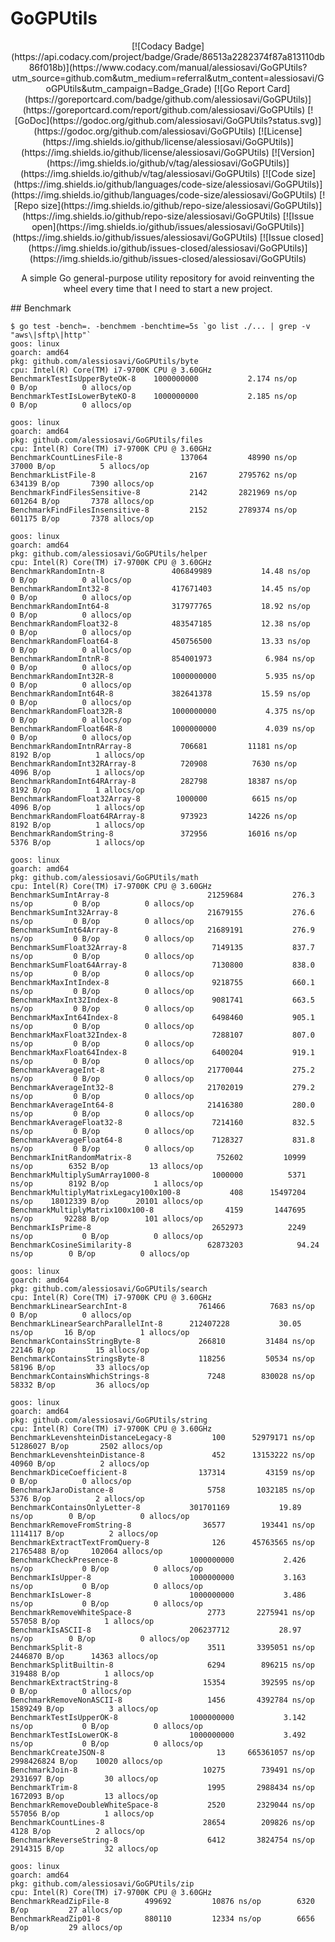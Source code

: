 # GoGPUtils
<div align="center">
[![Codacy Badge](https://api.codacy.com/project/badge/Grade/86513a2282374f87a813110db86f018b)](https://www.codacy.com/manual/alessiosavi/GoGPUtils?utm_source=github.com&amp;utm_medium=referral&amp;utm_content=alessiosavi/GoGPUtils&amp;utm_campaign=Badge_Grade)
[![Go Report Card](https://goreportcard.com/badge/github.com/alessiosavi/GoGPUtils)](https://goreportcard.com/report/github.com/alessiosavi/GoGPUtils) [![GoDoc](https://godoc.org/github.com/alessiosavi/GoGPUtils?status.svg)](https://godoc.org/github.com/alessiosavi/GoGPUtils) [![License](https://img.shields.io/github/license/alessiosavi/GoGPUtils)](https://img.shields.io/github/license/alessiosavi/GoGPUtils) [![Version](https://img.shields.io/github/v/tag/alessiosavi/GoGPUtils)](https://img.shields.io/github/v/tag/alessiosavi/GoGPUtils) [![Code size](https://img.shields.io/github/languages/code-size/alessiosavi/GoGPUtils)](https://img.shields.io/github/languages/code-size/alessiosavi/GoGPUtils) [![Repo size](https://img.shields.io/github/repo-size/alessiosavi/GoGPUtils)](https://img.shields.io/github/repo-size/alessiosavi/GoGPUtils) [![Issue open](https://img.shields.io/github/issues/alessiosavi/GoGPUtils)](https://img.shields.io/github/issues/alessiosavi/GoGPUtils)
[![Issue closed](https://img.shields.io/github/issues-closed/alessiosavi/GoGPUtils)](https://img.shields.io/github/issues-closed/alessiosavi/GoGPUtils)

A simple Go general-purpose utility repository for avoid reinventing the wheel every time that I need to start a new
project.

</div>
## Benchmark

```text
$ go test -bench=. -benchmem -benchtime=5s `go list ./... | grep -v "aws\|sftp\|http"`
goos: linux
goarch: amd64
pkg: github.com/alessiosavi/GoGPUtils/byte
cpu: Intel(R) Core(TM) i7-9700K CPU @ 3.60GHz
BenchmarkTestIsUpperByteOK-8   	1000000000	         2.174 ns/op	       0 B/op	       0 allocs/op
BenchmarkTestIsLowerByteKO-8   	1000000000	         2.185 ns/op	       0 B/op	       0 allocs/op

goos: linux
goarch: amd64
pkg: github.com/alessiosavi/GoGPUtils/files
cpu: Intel(R) Core(TM) i7-9700K CPU @ 3.60GHz
BenchmarkCountLinesFile-8         	  137064	     48990 ns/op	   37000 B/op	       5 allocs/op
BenchmarkListFile-8               	    2167	   2795762 ns/op	  634139 B/op	    7390 allocs/op
BenchmarkFindFilesSensitive-8     	    2142	   2821969 ns/op	  601264 B/op	    7378 allocs/op
BenchmarkFindFilesInsensitive-8   	    2152	   2789374 ns/op	  601175 B/op	    7378 allocs/op

goos: linux
goarch: amd64
pkg: github.com/alessiosavi/GoGPUtils/helper
cpu: Intel(R) Core(TM) i7-9700K CPU @ 3.60GHz
BenchmarkRandomIntn-8            	406849989	        14.48 ns/op	       0 B/op	       0 allocs/op
BenchmarkRandomInt32-8           	417671403	        14.45 ns/op	       0 B/op	       0 allocs/op
BenchmarkRandomInt64-8           	317977765	        18.92 ns/op	       0 B/op	       0 allocs/op
BenchmarkRandomFloat32-8         	483547185	        12.38 ns/op	       0 B/op	       0 allocs/op
BenchmarkRandomFloat64-8         	450756500	        13.33 ns/op	       0 B/op	       0 allocs/op
BenchmarkRandomIntnR-8           	854001973	         6.984 ns/op	       0 B/op	       0 allocs/op
BenchmarkRandomInt32R-8          	1000000000	         5.935 ns/op	       0 B/op	       0 allocs/op
BenchmarkRandomInt64R-8          	382641378	        15.59 ns/op	       0 B/op	       0 allocs/op
BenchmarkRandomFloat32R-8        	1000000000	         4.375 ns/op	       0 B/op	       0 allocs/op
BenchmarkRandomFloat64R-8        	1000000000	         4.039 ns/op	       0 B/op	       0 allocs/op
BenchmarkRandomIntnRArray-8      	  706681	     11181 ns/op	    8192 B/op	       1 allocs/op
BenchmarkRandomInt32RArray-8     	  720908	      7630 ns/op	    4096 B/op	       1 allocs/op
BenchmarkRandomInt64RArray-8     	  282798	     18387 ns/op	    8192 B/op	       1 allocs/op
BenchmarkRandomFloat32Array-8    	 1000000	      6615 ns/op	    4096 B/op	       1 allocs/op
BenchmarkRandomFloat64RArray-8   	  973923	     14226 ns/op	    8192 B/op	       1 allocs/op
BenchmarkRandomString-8          	  372956	     16016 ns/op	    5376 B/op	       1 allocs/op

goos: linux
goarch: amd64
pkg: github.com/alessiosavi/GoGPUtils/math
cpu: Intel(R) Core(TM) i7-9700K CPU @ 3.60GHz
BenchmarkSumIntArray-8                   	21259684	       276.3 ns/op	       0 B/op	       0 allocs/op
BenchmarkSumInt32Array-8                 	21679155	       276.6 ns/op	       0 B/op	       0 allocs/op
BenchmarkSumInt64Array-8                 	21689191	       276.9 ns/op	       0 B/op	       0 allocs/op
BenchmarkSumFloat32Array-8               	 7149135	       837.7 ns/op	       0 B/op	       0 allocs/op
BenchmarkSumFloat64Array-8               	 7130800	       838.0 ns/op	       0 B/op	       0 allocs/op
BenchmarkMaxIntIndex-8                   	 9218755	       660.1 ns/op	       0 B/op	       0 allocs/op
BenchmarkMaxInt32Index-8                 	 9081741	       663.5 ns/op	       0 B/op	       0 allocs/op
BenchmarkMaxInt64Index-8                 	 6498460	       905.1 ns/op	       0 B/op	       0 allocs/op
BenchmarkMaxFloat32Index-8               	 7288107	       807.0 ns/op	       0 B/op	       0 allocs/op
BenchmarkMaxFloat64Index-8               	 6400204	       919.1 ns/op	       0 B/op	       0 allocs/op
BenchmarkAverageInt-8                    	21770044	       275.2 ns/op	       0 B/op	       0 allocs/op
BenchmarkAverageInt32-8                  	21702019	       279.2 ns/op	       0 B/op	       0 allocs/op
BenchmarkAverageInt64-8                  	21416380	       280.0 ns/op	       0 B/op	       0 allocs/op
BenchmarkAverageFloat32-8                	 7214160	       832.5 ns/op	       0 B/op	       0 allocs/op
BenchmarkAverageFloat64-8                	 7128327	       831.8 ns/op	       0 B/op	       0 allocs/op
BenchmarkInitRandomMatrix-8              	  752602	     10999 ns/op	    6352 B/op	      13 allocs/op
BenchmarkMultiplySumArray1000-8          	 1000000	      5371 ns/op	    8192 B/op	       1 allocs/op
BenchmarkMultiplyMatrixLegacy100x100-8   	     408	  15497204 ns/op	18012339 B/op	   20101 allocs/op
BenchmarkMultiplyMatrix100x100-8         	    4159	   1447695 ns/op	   92288 B/op	     101 allocs/op
BenchmarkIsPrime-8                       	 2652973	      2249 ns/op	       0 B/op	       0 allocs/op
BenchmarkCosineSimilarity-8              	62873203	        94.24 ns/op	       0 B/op	       0 allocs/op

goos: linux
goarch: amd64
pkg: github.com/alessiosavi/GoGPUtils/search
cpu: Intel(R) Core(TM) i7-9700K CPU @ 3.60GHz
BenchmarkLinearSearchInt-8           	  761466	      7683 ns/op	       0 B/op	       0 allocs/op
BenchmarkLinearSearchParallelInt-8   	212407228	        30.05 ns/op	      16 B/op	       1 allocs/op
BenchmarkContainsStringByte-8        	  266810	     31484 ns/op	   22146 B/op	      15 allocs/op
BenchmarkContainsStringsByte-8       	  118256	     50534 ns/op	   58196 B/op	      33 allocs/op
BenchmarkContainsWhichStrings-8      	    7248	    830028 ns/op	   58332 B/op	      36 allocs/op

goos: linux
goarch: amd64
pkg: github.com/alessiosavi/GoGPUtils/string
cpu: Intel(R) Core(TM) i7-9700K CPU @ 3.60GHz
BenchmarkLevenshteinDistanceLegacy-8   	     100	  52979171 ns/op	51286027 B/op	    2502 allocs/op
BenchmarkLevenshteinDistance-8         	     452	  13153222 ns/op	   40960 B/op	       2 allocs/op
BenchmarkDiceCoefficient-8             	  137314	     43159 ns/op	       0 B/op	       0 allocs/op
BenchmarkJaroDistance-8                	    5758	   1032185 ns/op	    5376 B/op	       2 allocs/op
BenchmarkContainsOnlyLetter-8          	301701169	        19.89 ns/op	       0 B/op	       0 allocs/op
BenchmarkRemoveFromString-8            	   36577	    193441 ns/op	 1114117 B/op	       2 allocs/op
BenchmarkExtractTextFromQuery-8        	     126	  45763565 ns/op	21765488 B/op	  102064 allocs/op
BenchmarkCheckPresence-8               	1000000000	         2.426 ns/op	       0 B/op	       0 allocs/op
BenchmarkIsUpper-8                     	1000000000	         3.163 ns/op	       0 B/op	       0 allocs/op
BenchmarkIsLower-8                     	1000000000	         3.486 ns/op	       0 B/op	       0 allocs/op
BenchmarkRemoveWhiteSpace-8            	    2773	   2275941 ns/op	  557058 B/op	       1 allocs/op
BenchmarkIsASCII-8                     	206237712	        28.97 ns/op	       0 B/op	       0 allocs/op
BenchmarkSplit-8                       	    3511	   3395051 ns/op	 2446870 B/op	   14363 allocs/op
BenchmarkSplitBuiltin-8                	    6294	    896215 ns/op	  319488 B/op	       1 allocs/op
BenchmarkExtractString-8               	   15354	    392595 ns/op	       0 B/op	       0 allocs/op
BenchmarkRemoveNonASCII-8              	    1456	   4392784 ns/op	 1589249 B/op	       3 allocs/op
BenchmarkTestIsUpperOK-8               	1000000000	         3.142 ns/op	       0 B/op	       0 allocs/op
BenchmarkTestIsLowerOK-8               	1000000000	         3.492 ns/op	       0 B/op	       0 allocs/op
BenchmarkCreateJSON-8                  	      13	 665361057 ns/op	2998426824 B/op	   10020 allocs/op
BenchmarkJoin-8                        	   10275	    739491 ns/op	 2931697 B/op	      30 allocs/op
BenchmarkTrim-8                        	    1995	   2988434 ns/op	 1672093 B/op	      13 allocs/op
BenchmarkRemoveDoubleWhiteSpace-8      	    2520	   2329044 ns/op	  557056 B/op	       1 allocs/op
BenchmarkCountLines-8                  	   28654	    209826 ns/op	    4128 B/op	       2 allocs/op
BenchmarkReverseString-8               	    6412	   3824754 ns/op	 2914315 B/op	      32 allocs/op

goos: linux
goarch: amd64
pkg: github.com/alessiosavi/GoGPUtils/zip
cpu: Intel(R) Core(TM) i7-9700K CPU @ 3.60GHz
BenchmarkReadZipFile-8   	  499692	     10876 ns/op	    6320 B/op	      27 allocs/op
BenchmarkReadZip01-8     	  880110	     12334 ns/op	    6656 B/op	      29 allocs/op
```
